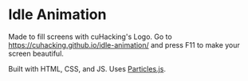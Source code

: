 # Idle Animation

Made to fill screens with cuHacking's Logo. Go to https://cuhacking.github.io/idle-animation/ and press F11 to make your screen beautiful.

Built with HTML, CSS, and JS. Uses [Particles.js](github.com/VincentGarreau/particles.jsc).
